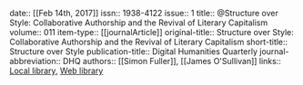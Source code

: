 date:: [[Feb 14th, 2017]]
issn:: 1938-4122
issue:: 1
title:: @Structure over Style: Collaborative Authorship and the Revival of Literary Capitalism
volume:: 011
item-type:: [[journalArticle]]
original-title:: Structure over Style: Collaborative Authorship and the Revival of Literary Capitalism
short-title:: Structure over Style
publication-title:: Digital Humanities Quarterly
journal-abbreviation:: DHQ
authors:: [[Simon Fuller]], [[James O'Sullivan]]
links:: [Local library](zotero://select/groups/2386895/items/9XRZT5C7), [Web library](https://www.zotero.org/groups/2386895/items/9XRZT5C7)

